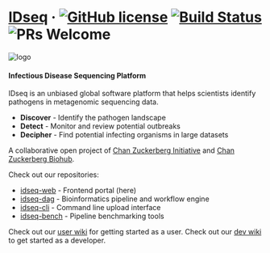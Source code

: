 # [IDseq](https://idseq.net/) &middot; [![GitHub license](https://img.shields.io/badge/license-MIT-brightgreen.svg)](https://github.com/chanzuckerberg/idseq-web/blob/master/LICENSE) [![Build Status](https://travis-ci.org/chanzuckerberg/idseq-web.svg?branch=master)](https://travis-ci.org/chanzuckerberg/idseq-web) ![PRs Welcome](https://img.shields.io/badge/PRs-welcome-brightgreen.svg)

![logo](https://assets.idseq.net/Logo_Black.png)

#### Infectious Disease Sequencing Platform
IDseq is an unbiased global software platform that helps scientists identify pathogens in metagenomic sequencing data.

- **Discover** - Identify the pathogen landscape
- **Detect** - Monitor and review potential outbreaks
- **Decipher** - Find potential infecting organisms in large datasets

A collaborative open project of [Chan Zuckerberg Initiative](https://www.chanzuckerberg.com/) and [Chan Zuckerberg Biohub](https://czbiohub.org).

Check out our repositories:
- [idseq-web](https://github.com/chanzuckerberg/idseq-web) - Frontend portal (here)
- [idseq-dag](https://github.com/chanzuckerberg/idseq-dag) - Bioinformatics pipeline and workflow engine
- [idseq-cli](https://github.com/chanzuckerberg/idseq-cli) - Command line upload interface
- [idseq-bench](https://github.com/chanzuckerberg/idseq-bench) - Pipeline benchmarking tools 

Check out our [user wiki](https://github.com/chanzuckerberg/idseq-web/wiki) for getting started as a user. Check out our [dev wiki](https://github.com/chanzuckerberg/idseq-web/wiki/Developer-info) to get started as a developer.
